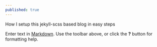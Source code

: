 ```yaml
---
published: true
---
```

How I setup this jekyll-scss based blog in easy steps

Enter text in [Markdown](http://daringfireball.net/projects/markdown/). Use the toolbar above, or click the **?** button for formatting help.
